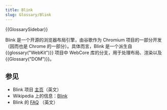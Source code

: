 ```yaml
---
title: Blink
slug: Glossary/Blink
---
```


{{GlossarySidebar}}

Blink 是一个开源的浏览器布局引擎，由谷歌作为 Chromium 项目的一部分开发（因而也是 Chrome 的一部分）。具体而言，Blink 是一个派生自 {{glossary("WebKit")}} 项目中 WebCore 库的分支，用于处理布局、渲染以及 {{Glossary("DOM")}}。

## 参见

- Blink 项目 [主页](https://www.chromium.org/blink)（英文）
- Wikipedia 上的信息：[Blink](https://en.wikipedia.org/wiki/Blink_%28layout_engine%29)
- Blink 的 [FAQ](https://www.chromium.org/blink/developer-faq) （英文）
